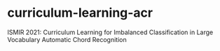 # curriculum-learning-acr
ISMIR 2021: Curriculum Learning for Imbalanced Classification in Large Vocabulary Automatic Chord Recognition
